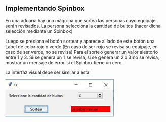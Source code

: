 ## Implementando Spinbox
En una aduana hay una máquina que sortea las personas cuyo equipaje serán revisados.
La persona selecciona la cantidad de bultos (hacer dicha selección mediante un Spinbox)

Luego se presiona el botón sortear y aparece al lado de este botón una Label de color rojo o verde (En caso de ser rojo se revisa su equipaje, en caso de ser verde, no se revisa)
Para el sorteo generar un valor aleatorio entre 1 y 3. Si se genera un 1 se revisa, si se genera un 2 o 3 no se revisa, mostrar un mensaje de error si el Spinbox tiene un cero.

La interfaz visual debe ser similar a esta:

![imagen-spinbox](71_1.jpg)
